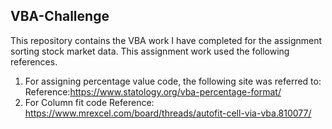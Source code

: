 ## VBA-Challenge
This repository contains the VBA work I have completed for the assignment sorting stock market data.
This assignment work used the following references.
1. For assigning percentage value code, the following site was referred to:
   Reference:https://www.statology.org/vba-percentage-format/
2. For Column fit code
   Reference: https://www.mrexcel.com/board/threads/autofit-cell-via-vba.810077/
